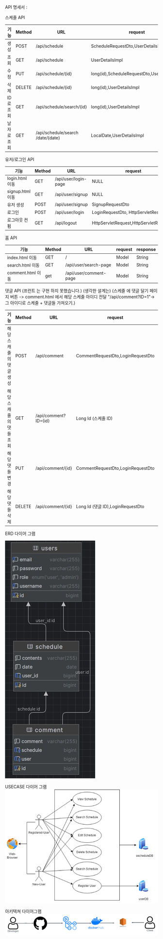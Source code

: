 
API 명세서 :

스케줄 API

| 기능 | Method | URL | request  | response |
|----|--------|-----|----------------------------------------|----------|
| 생성 | POST   |/api/schedule| ScheduleRequestDto,UserDetailsImpl     |ScheduleResponseDto|
| 조회 | GET    |/api/schedule| UserDetailsImpl                        |List<ScheduleResponseDto>|
| 수정 | PUT    |/api/schedule/{id}| long(id),ScheduleRequestDto,UserDetailsImpl |Long|
| 삭제 | DELETE |/api/schedule/{id}| long(id),UserDetailsImpl               |Long|
| ID 로 조회 | GET    |/api/schedule/search/{id}| long(id),UserDetailsImpl               |ScheduleResponseDto|
| 날자 로 조회 | GET    |/api/schedule/search<br/>/date/{date}| LocalDate,UserDetailsImpl |  List<ScheduleResponseDto>        |


유저/로그인 API

| 기능           | Method | URL  | request  |  response |
|--------------|---|---|--------------------------------------|-|
| login.html 이동 |GET|/api/user/login-page| NULL |String|
| signup.html 이동 |GET|/api/user/signup| NULL  |String|
| 유저 생성 |POST|/api/user/signup| SignupRequestDto |String |
| 로그인 |POST|/api/user/login | LoginRequestDto, HttpServletResponse |String |
| 로그아웃 컨펌 |GET|/api/logout |HttpServletRequest,HttpServletResponse |String|


홈 API

| 기능              | Method | URL                    | request |  response |
|-----------------|--------|------------------------|--------|---|
| index.html 이동   | GET    | /                      | Model  | String  |
| search.html 이동  | GET    | /api/user/search-page  | Model  |  String |
| comment.html 이동 | get    | /api/user/comment-page | Model  |  String       |


댓글 API (프런트 는 구현 하지 못했습니다.)
(생각한 설계는)
(스케줄 에 댓글 달기 페이지 버튼 -> comment.html 에서 해당 스케줄 아이디 전달 "/api/comment?ID=1"-> 그 아이디로 스케줄 + 댓글들 가져오기.)

| 기능            | Method | URL                  | request                           | response                 |
|---------------|--------|----------------------|-----------------------------------|--------------------------|
| 해당 스캐줄의 댓글 생성 | POST   | /api/comment         | CommentRequestDto,LoginRequestDto| CommentResponseDto       |
| 해당 스캐줄의 댓들 조회 | GET    | /api/comment?ID={id} | Long Id (스케줄 ID) | List<CommentResponseDto> |
| 해당 댓들 변경  | PUT    | /api/comment/{id}    | CommentRequestDto,LoginRequestDto | Long   |
| 해당 댓들 삭제  | DELETE | /api/comment/{id}    | Long Id (댓글 ID),LoginRequestDto   |   Long  |


ERD 다이어 그램

<img src="ERD.jpg"/>

USECASE 다이어 그램
<br>
<img src="usecase.jpg"/>

아키텍쳐 다이어그램
<br>
<img src="arc.png"/>

